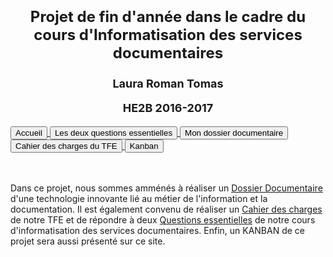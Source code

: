 <html>
<body>
<h1> 
<font size="+2">
<p align="center"> Projet de fin d'année dans le cadre du cours d'Informatisation des services documentaires</p></font>
<font size="+1">
<p align="center">Laura Roman Tomas</p>
<p align="center">HE2B 2016-2017</p>
</font>
</h1>
<div>
    <a href="README.md"> <button> Accueil </button> </a>
    <a href="Questions .html"> <button> Les deux questions essentielles </button> </a>
    <a href="index.html"> <button> Mon dossier documentaire </button> </a>
    <a href="cahier.html"> <button> Cahier des charges du TFE </button> </a>
	<a href="kanban.html"> <button> Kanban </button> </a>
 </div>
<br><br> 
    <p> Dans ce projet, nous sommes amménés à réaliser un <a href="Dossier documentaire/index.html"> Dossier Documentaire</a> d'une technologie innovante lié au métier de l'information et la documentation. Il est également convenu de réaliser un <a href="cahier.html"> Cahier des charges </a> de notre TFE et de répondre à deux <a href="Questions .html"> Questions essentielles</a>  de notre cours d'informatisation des services documentaires. Enfin, un KANBAN de ce projet sera aussi présenté sur ce site.</p>
   




